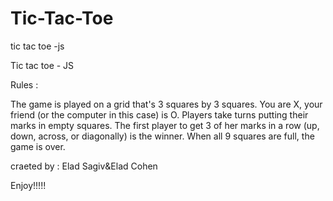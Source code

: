 # Tic-Tac-Toe
tic tac toe -js

Tic tac toe - JS

Rules :

The game is played on a grid that's 3 squares by 3 squares. You are X, your friend (or the computer in this case) is O. Players take turns putting their marks in empty squares. The first player to get 3 of her marks in a row (up, down, across, or diagonally) is the winner. When all 9 squares are full, the game is over.

craeted by : Elad Sagiv&Elad Cohen

Enjoy!!!!!
